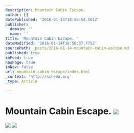 ```yaml
---
description: Mountain Cabin Escape.
author: []
datePublished: '2016-01-14T18:56:54.501Z'
publisher:
  domain: ''
  name: ''
title: 'Mountain Cabin Escape. '
dateModified: '2016-01-14T18:56:37.775Z'
sourcePath: _posts/2016-01-14-mountain-cabin-escape.md
published: true
inFeed: true
hasPage: true
inNav: false
url: mountain-cabin-escape/index.html
_context: 'http://schema.org'
_type: Article

---
```

# Mountain Cabin Escape. ![](https://the-grid-user-content.s3-us-west-2.amazonaws.com/58ed403d-ca25-46e6-91b3-8ad85b4da146.png)
![](https://the-grid-user-content.s3-us-west-2.amazonaws.com/27ab6a3b-fcf1-45af-9ddc-5e2710aaa3df.png)
![](https://the-grid-user-content.s3-us-west-2.amazonaws.com/eaffefe2-660a-4eb6-a13a-81b34d0d5673.png)